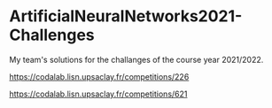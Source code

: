 # ArtificialNeuralNetworks2021-Challenges
My team's solutions for the challanges of the course year 2021/2022.

https://codalab.lisn.upsaclay.fr/competitions/226

https://codalab.lisn.upsaclay.fr/competitions/621
